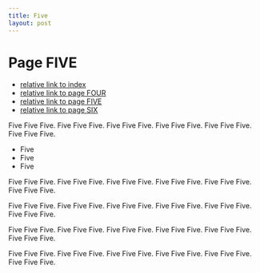 ```yaml
---
title: Five
layout: post
---
```


# Page FIVE


- [relative link to index](index.md)
- [relative link to page FOUR](four.md)
- [relative link to page FIVE](five.md)
- [relative link to page SIX](six.md)


Five Five Five. Five Five Five. Five Five Five. Five Five Five. Five Five Five. Five Five Five.

- Five
- Five
- Five

Five Five Five. Five Five Five. Five Five Five. Five Five Five. Five Five Five. Five Five Five.

Five Five Five. Five Five Five. Five Five Five. Five Five Five. Five Five Five. Five Five Five.

Five Five Five. Five Five Five. Five Five Five. Five Five Five. Five Five Five. Five Five Five.

Five Five Five. Five Five Five. Five Five Five. Five Five Five. Five Five Five. Five Five Five.
